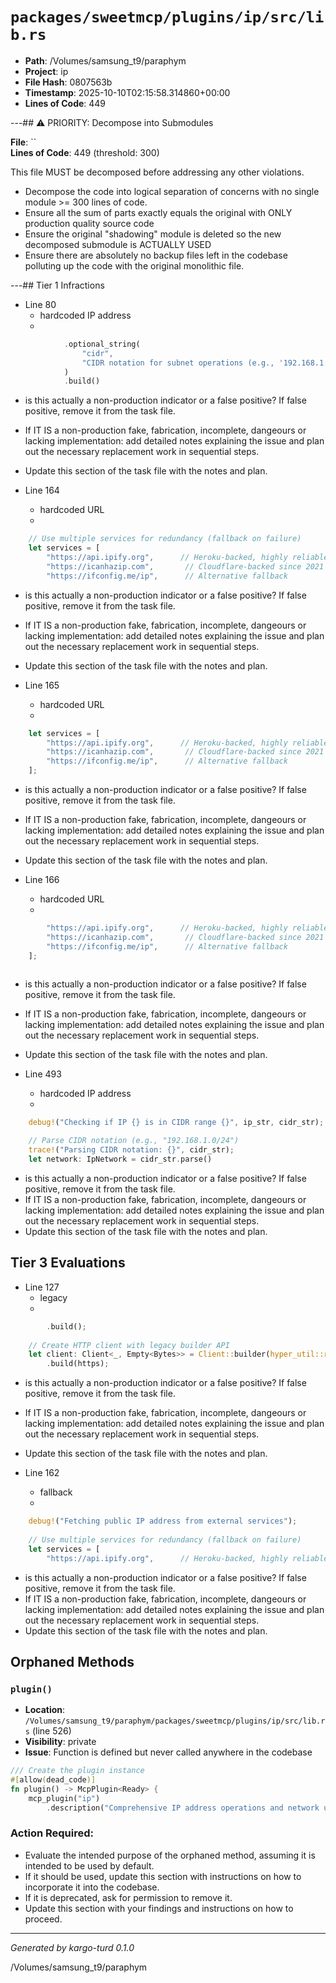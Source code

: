 # `packages/sweetmcp/plugins/ip/src/lib.rs`

- **Path**: /Volumes/samsung_t9/paraphym
- **Project**: ip
- **File Hash**: 0807563b  
- **Timestamp**: 2025-10-10T02:15:58.314860+00:00  
- **Lines of Code**: 449

---## ⚠️ PRIORITY: Decompose into Submodules

**File**: ``  
**Lines of Code**: 449 (threshold: 300)

This file MUST be decomposed before addressing any other violations.

- Decompose the code into logical separation of concerns with no single module >= 300 lines of code. 
- Ensure all the sum of parts exactly equals the original with ONLY production quality source code
- Ensure the original "shadowing" module is deleted so the new decomposed submodule is ACTUALLY USED
- Ensure there are absolutely no backup files left in the codebase polluting up the code with the original monolithic file.

---## Tier 1 Infractions 


- Line 80
  - hardcoded IP address
  - 

```rust
            .optional_string(
                "cidr",
                "CIDR notation for subnet operations (e.g., '192.168.1.0/24')",
            )
            .build()
```

- is this actually a non-production indicator or a false positive? If false positive, remove it from the task file.
- If IT IS a non-production fake, fabrication, incomplete, dangeours or lacking implementation: add detailed notes explaining the issue and plan out the necessary replacement work in sequential steps. 
- Update this section of the task file with the notes and plan.


- Line 164
  - hardcoded URL
  - 

```rust
    // Use multiple services for redundancy (fallback on failure)
    let services = [
        "https://api.ipify.org",      // Heroku-backed, highly reliable
        "https://icanhazip.com",       // Cloudflare-backed since 2021
        "https://ifconfig.me/ip",      // Alternative fallback
```

- is this actually a non-production indicator or a false positive? If false positive, remove it from the task file.
- If IT IS a non-production fake, fabrication, incomplete, dangeours or lacking implementation: add detailed notes explaining the issue and plan out the necessary replacement work in sequential steps. 
- Update this section of the task file with the notes and plan.


- Line 165
  - hardcoded URL
  - 

```rust
    let services = [
        "https://api.ipify.org",      // Heroku-backed, highly reliable
        "https://icanhazip.com",       // Cloudflare-backed since 2021
        "https://ifconfig.me/ip",      // Alternative fallback
    ];
```

- is this actually a non-production indicator or a false positive? If false positive, remove it from the task file.
- If IT IS a non-production fake, fabrication, incomplete, dangeours or lacking implementation: add detailed notes explaining the issue and plan out the necessary replacement work in sequential steps. 
- Update this section of the task file with the notes and plan.


- Line 166
  - hardcoded URL
  - 

```rust
        "https://api.ipify.org",      // Heroku-backed, highly reliable
        "https://icanhazip.com",       // Cloudflare-backed since 2021
        "https://ifconfig.me/ip",      // Alternative fallback
    ];
    
```

- is this actually a non-production indicator or a false positive? If false positive, remove it from the task file.
- If IT IS a non-production fake, fabrication, incomplete, dangeours or lacking implementation: add detailed notes explaining the issue and plan out the necessary replacement work in sequential steps. 
- Update this section of the task file with the notes and plan.


- Line 493
  - hardcoded IP address
  - 

```rust
    debug!("Checking if IP {} is in CIDR range {}", ip_str, cidr_str);

    // Parse CIDR notation (e.g., "192.168.1.0/24")
    trace!("Parsing CIDR notation: {}", cidr_str);
    let network: IpNetwork = cidr_str.parse()
```

- is this actually a non-production indicator or a false positive? If false positive, remove it from the task file.
- If IT IS a non-production fake, fabrication, incomplete, dangeours or lacking implementation: add detailed notes explaining the issue and plan out the necessary replacement work in sequential steps. 
- Update this section of the task file with the notes and plan.

## Tier 3 Evaluations


- Line 127
  - legacy
  - 

```rust
        .build();
    
    // Create HTTP client with legacy builder API
    let client: Client<_, Empty<Bytes>> = Client::builder(hyper_util::rt::TokioExecutor::new())
        .build(https);
```

- is this actually a non-production indicator or a false positive? If false positive, remove it from the task file.
- If IT IS a non-production fake, fabrication, incomplete, dangeours or lacking implementation: add detailed notes explaining the issue and plan out the necessary replacement work in sequential steps. 
- Update this section of the task file with the notes and plan.


- Line 162
  - fallback
  - 

```rust
    debug!("Fetching public IP address from external services");
    
    // Use multiple services for redundancy (fallback on failure)
    let services = [
        "https://api.ipify.org",      // Heroku-backed, highly reliable
```

- is this actually a non-production indicator or a false positive? If false positive, remove it from the task file.
- If IT IS a non-production fake, fabrication, incomplete, dangeours or lacking implementation: add detailed notes explaining the issue and plan out the necessary replacement work in sequential steps. 
- Update this section of the task file with the notes and plan.

## Orphaned Methods


### `plugin()`

- **Location**: `/Volumes/samsung_t9/paraphym/packages/sweetmcp/plugins/ip/src/lib.rs` (line 526)
- **Visibility**: private
- **Issue**: Function is defined but never called anywhere in the codebase

```rust
/// Create the plugin instance
#[allow(dead_code)]
fn plugin() -> McpPlugin<Ready> {
    mcp_plugin("ip")
        .description("Comprehensive IP address operations and network utilities")
```

### Action Required:

- Evaluate the intended purpose of the orphaned method, assuming it is intended to be used by default.
- If it should be used, update this section with instructions on how to incorporate it into the codebase.
- If it is deprecated, ask for permission to remove it.
- Update this section with your findings and instructions on how to proceed.

---

*Generated by kargo-turd 0.1.0*

/Volumes/samsung_t9/paraphym